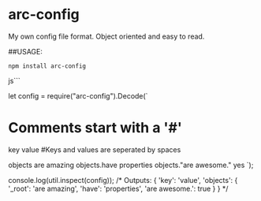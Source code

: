 # arc-config

My own config file format. Object oriented and easy to read.

##USAGE:

`npm install arc-config`

js```

let config = require("arc-config").Decode(`
# Comments start with a '#'

key value #Keys and values are seperated by spaces

objects are amazing
objects.have properties
objects."are awesome." yes
`);

console.log(util.inspect(config));
/*
Outputs:
	{
		'key': 'value',
		'objects': {
			'_root': 'are amazing',
			'have': 'properties',
			'are awesome.': true
		}
	}
*/
```